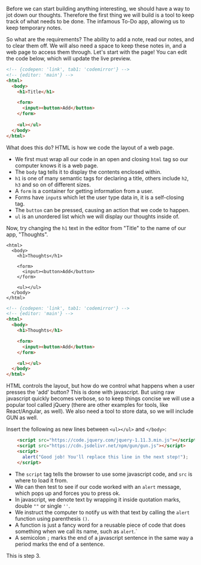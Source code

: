 Before we can start building anything interesting, we should have a way to jot down our thoughts. Therefore the first thing we will build is a tool to keep track of what needs to be done. The infamous To-Do app, allowing us to keep temporary notes.

So what are the requirements? The ability to add a note, read our notes, and to clear them off. We will also need a space to keep these notes in, and a web page to access them through. Let's start with the page! You can edit the code below, which will update the live preview.

```html
<!-- {codepen: 'link', tab1: 'codemirror'} -->
<!-- {editor: 'main'} -->
<html>
  <body>
    <h1>Title</h1>

    <form>
      <input><button>Add</button>
    </form>
			
    <ul></ul>
  </body>
</html>
```
What does this do? HTML is how we code the layout of a web page.

- We first must wrap all our code in an open and closing `html` tag so our computer knows it is a web page.
- The `body` tag tells it to display the contents enclosed within.
- `h1` is one of many semantic tags for declaring a title, others include `h2`, `h3` and so on of different sizes.
- A `form` is a container for getting information from a user.
- Forms have `input`s which let the user type data in, it is a self-closing tag.
- The `button` can be pressed, causing an action that we code to happen.
- `ul` is an unordered list which we will display our thoughts inside of.

Now, try changing the `h1` text in the editor from "Title" to the name of our app, "Thoughts".

<!-- {nextstepcondition: {"code.notcontains": "<h1>Title</h1>"}} -->
<!-- {nextstepcondition: {"code.contains": "<h1>Thoughts</h1>"}} -->
<!-- {nextstepcompare: 'start'} -->
```
<html>
  <body>
    <h1>Thoughts</h1>

    <form>
      <input><button>Add</button>
    </form>
		
    <ul></ul>
  </body>
</html>
```
<!-- {nextstepcompare: 'end'} -->
<!-- {step: 'two'} -->
```html
<!-- {codepen: 'link', tab1: 'codemirror'} -->
<!-- {editor: 'main'} -->
<html>
  <body>
    <h1>Thoughts</h1>

    <form>
      <input><button>Add</button>
    </form>

    <ul></ul>
  </body>
</html>
```

HTML controls the layout, but how do we control what happens when a user presses the 'add' button? This is done with javascript. But using raw javascript quickly becomes verbose, so to keep things concise we will use a popular tool called jQuery (there are other examples for tools, like React/Angular, as well). We also need a tool to store data, so we will include GUN as well.

Insert the following as new lines between `<ul></ul>` and `</body>`:
```html
    <script src="https://code.jquery.com/jquery-1.11.3.min.js"></script>
    <script src="https://cdn.jsdelivr.net/npm/gun/gun.js"></script>
    <script>
      alert("Good job! You'll replace this line in the next step!");
    </script>
```

- The `script` tag tells the browser to use some javascript code, and `src` is where to load it from.
- We can then test to see if our code worked with an `alert` message, which pops up and forces you to press ok.
- In javascript, we denote text by wrapping it inside quotation marks, double `""` or single `''`.
- We instruct the computer to notify us with that text by calling the `alert` function using parenthesis `()`.
- A function is just a fancy word for a reusable piece of code that does something when we call its name, such as `alert`.`
- A semicolon `;` marks the end of a javascript sentence in the same way a period marks the end of a sentence.

<!-- {nextstepcondition: {"code.contains": "<script src=\"https://code.jquery.com/jquery-1.11.3.min.js\"></script>"}} -->
<!-- {nextstepcondition: {"code.contains": "<script src=\"https://cdn.jsdelivr.net/npm/gun/gun.js\"></script>"}} -->
<!-- {nextstepcondition: {"code.contains": "alert(\"Good job! You'll replace this line in the next step!\")"}} -->
<!-- {step: 'three'} -->

This is step 3.
